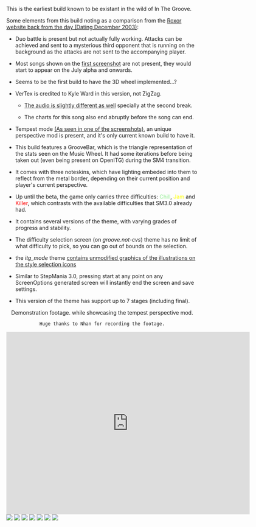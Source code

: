 This is the earliest build known to be existant in the wild of In The Groove.

Some elements from this build noting as a comparison from the [Roxor website back from the day (Dating December 2003)](https://web.archive.org/web/20031202030216/http://www.roxorgames.com/itg.html):

* Duo battle is present but not actually fully working. Attacks can be achieved and sent to a mysterious third opponent that is running on the background as the attacks are not sent to the accompanying player.

* Most songs shown on the [first screenshot](https://web.archive.org/web/20031202030216im_/http://www.roxorgames.com/images/groove_screenshot_3.jpg) are not present, they would start to appear on the July alpha and onwards.

* Seems to be the first build to have the 3D wheel implemented...?
* VerTex is credited to Kyle Ward in this version, not ZigZag.
	* [The audio is slightly different as well](/SMArchive/Builds/HTMLChangeLog/SM30/ITGAlphaMay2005/VerTex.mp3) specially at the second break.
		
	* The charts for this song also end abruptly before the song can end.
	
* Tempest mode [(As seen in one of the screenshots)](/SMArchive/Builds/HTMLChangeLog/SM30/ITGAlphaMay2005/screen0010.bmp), an unique perspective mod is present, and it's only current known build to have it.
* This build features a GrooveBar, which is the triangle representation of the stats seen on the Music Wheel. It had some iterations before being taken out (even being present on OpenITG) during the SM4 transition.
* It comes with three noteskins, which have lighting embeded into them to reflect from the metal border, depending on their current position and player's current perspective.
* Up until the beta, the game only carries three difficulties: <span style="color: lightgreen;">Chill</span>, <span style="color: yellow;">Jam</span> and <span style="color: red;">Killer</span>,
	which contrasts with the available difficulties that SM3.0 already had.

* It contains several versions of the theme, with varying grades of progress and stability.
* The difficulty selection screen (on <i>groove.not-cvs</i>) theme has no limit of what difficulty to pick, so you can go out of bounds on the selection.
* the <i>itg_mode</i> theme [contains unmodified graphics of the illustrations on the style selection icons](/SMArchive/Builds/HTMLChangeLog/SM30/ITGAlphaMay2005/single-arcade-medium-diff.png)
* Similar to StepMania 3.0, pressing start at any point on any ScreenOptions generated screen will instantly end the screen and save settings.
* This version of the theme has support up to 7 stages (including final).

<center>
	Demonstration footage. while showcasing the tempest perspective mod.

	Huge thanks to Nhan for recording the footage.
</center>

<center>
<iframe width="640" height="480" src="https://www.youtube-nocookie.com/embed/4x307Bwmevw" title="YouTube video player" frameborder="0" allow="accelerometer; autoplay; clipboard-write; encrypted-media; gyroscope; picture-in-picture" allowfullscreen></iframe>
</center>
<!--<p>Data from this build seems to suggest it might be close to the version showcased on the screenshots on the Roxor website back in Fe</p>-->
<div class="gallery-view-screenshots">

<img src="HTMLChangeLog/SM30/ITGAlphaMay2005/screen0004.bmp">
<img src="HTMLChangeLog/SM30/ITGAlphaMay2005/screen0005.bmp">
<img src="HTMLChangeLog/SM30/ITGAlphaMay2005/screen0006.bmp">
<img src="HTMLChangeLog/SM30/ITGAlphaMay2005/screen0007.bmp">
<img src="HTMLChangeLog/SM30/ITGAlphaMay2005/screen0008.bmp">
<img src="HTMLChangeLog/SM30/ITGAlphaMay2005/screen0010.bmp">
<img src="HTMLChangeLog/SM30/ITGAlphaMay2005/screen0011.bmp">

</div>